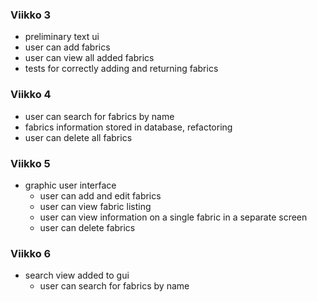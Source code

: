 ### Viikko 3

- preliminary text ui
- user can add fabrics
- user can view all added fabrics
- tests for correctly adding and returning fabrics

### Viikko 4
 - user can search for fabrics by name
 - fabrics information stored in database, refactoring
 - user can delete all fabrics

### Viikko 5
 - graphic user interface
   - user can add and edit fabrics 
   - user can view fabric listing 
   - user can view information on a single fabric in a separate screen
   - user can delete fabrics

### Viikko 6
 - search view added to gui
   - user can search for fabrics by name
